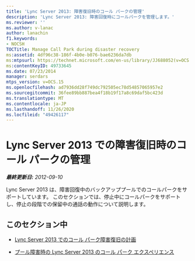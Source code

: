 ```yaml
---
title: 'Lync Server 2013: 障害復旧時のコール パークの管理'
description: 'Lync Server 2013: 障害回復時にコールパークを管理します。'
ms.reviewer: ''
ms.author: v-lanac
author: lanachin
f1.keywords:
- NOCSH
TOCTitle: Manage Call Park during disaster recovery
ms:assetid: 4df96c38-186f-4b0e-b076-bae6236da7db
ms:mtpsurl: https://technet.microsoft.com/en-us/library/JJ688052(v=OCS.15)
ms:contentKeyID: 49733645
ms.date: 07/23/2014
manager: serdars
mtps_version: v=OCS.15
ms.openlocfilehash: ad7936dd28f749dc792505ec78d54857065957e2
ms.sourcegitcommit: 36fee89bb887bea4f18b19f17a8c69daf5bc423d
ms.translationtype: MT
ms.contentlocale: ja-JP
ms.lasthandoff: 11/26/2020
ms.locfileid: "49426117"
---
```

# <a name="manage-call-park-during-disaster-recovery-in-lync-server-2013"></a>Lync Server 2013 での障害復旧時のコール パークの管理

<div data-xmlns="http://www.w3.org/1999/xhtml">

<div class="topic" data-xmlns="http://www.w3.org/1999/xhtml" data-msxsl="urn:schemas-microsoft-com:xslt" data-cs="https://msdn.microsoft.com/">

<div data-asp="https://msdn2.microsoft.com/asp">



</div>

<div id="mainSection">

<div id="mainBody">

<span> </span>

_**最終更新日:** 2012-09-10_

Lync Server 2013 は、障害回復中のバックアッププールでのコールパークをサポートしています。 このセクションでは、停止中にコールパークをサポートし、停止の段階での保留中の通話の動作について説明します。

<div>

## <a name="in-this-section"></a>このセクション中

  - [Lync Server 2013 でのコール パーク障害復旧の計画](lync-server-2013-planning-for-call-park-disaster-recovery.md)

  - [プール障害時の Lync Server 2013 のコール パーク エクスペリエンス](lync-server-2013-call-park-experience-during-pool-failure.md)

</div>

</div>

<span> </span>

</div>

</div>

</div>

